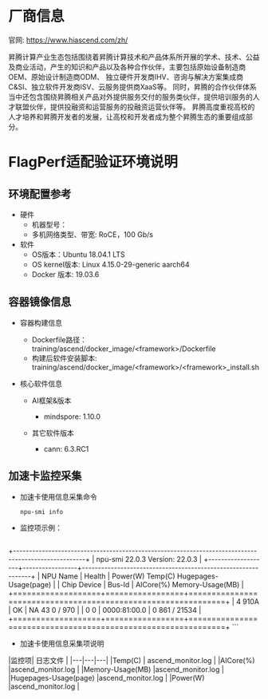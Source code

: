 # 厂商信息

官网: https://www.hiascend.com/zh/

昇腾计算产业生态包括围绕着昇腾计算技术和产品体系所开展的学术、技术、公益及商业活动，产生的知识和产品以及各种合作伙伴，主要包括原始设备制造商OEM、原始设计制造商ODM、 独立硬件开发商IHV、咨询与解决方案集成商C&SI、独立软件开发商ISV、云服务提供商XaaS等。
同时，昇腾的合作伙伴体系当中还包含围绕昇腾相关产品对外提供服务交付的服务类伙伴，提供培训服务的人才联盟伙伴，提供投融资和运营服务的投融资运营伙伴等。
昇腾高度重视高校的人才培养和昇腾开发者的发展，让高校和开发者成为整个昇腾生态的重要组成部分。

# FlagPerf适配验证环境说明
## 环境配置参考
  - 硬件
    - 机器型号： 
    - 多机网络类型、带宽: RoCE，100 Gb/s
  - 软件
    - OS版本：Ubuntu 18.04.1 LTS
    - OS kernel版本: Linux 4.15.0-29-generic aarch64
    - Docker 版本: 19.03.6

## 容器镜像信息
- 容器构建信息
  - Dockerfile路径：training/ascend/docker_image/\<framework\>/Dockerfile
  - 构建后软件安装脚本: training/ascend/docker_image/\<framework\>/\<framework\>_install.sh

- 核心软件信息

  - AI框架&版本
    - mindspore: 1.10.0

  - 其它软件版本
    - cann: 6.3.RC1


## 加速卡监控采集
- 加速卡使用信息采集命令

  ```bash
  npu-smi info
  ```
- 监控项示例：
    ```bash
+----------------------------------------------------------------------------------------------------+
| npu-smi 22.0.3                            Version: 22.0.3                                          |
+-------------------+-----------------+--------------------------------------------------------------+
| NPU     Name      | Health          | Power(W)          Temp(C)              Hugepages-Usage(page) |
| Chip    Device    | Bus-Id          | AICore(%)         Memory-Usage(MB)                           |
+===================+=================+==============================================================+
| 4       910A     | OK              | NA                43             0          / 970            |
| 0       0         | 0000:81:00.0    | 0                 861  / 21534                               |
+===================+=================+==============================================================+
    ```
- 加速卡使用信息采集项说明

|监控项| 日志文件 |
|---|---|---|
|Temp(C) | ascend_monitor.log |
|AICore(%) |ascend_monitor.log |
|Memory-Usage(MB) |ascend_monitor.log |
|Hugepages-Usage(page) |ascend_monitor.log |
|Power(W) |ascend_monitor.log |